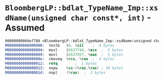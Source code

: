 # `BloombergLP::bdlat_TypeName_Imp::xsdName(unsigned char const*, int)` - Assumed

```nasm
00000000004ef780 <BloombergLP::bdlat_TypeName_Imp::xsdName(unsigned char const*, int)>:
M0000000000000000:	testb	$6, %sil	;  4 bytes
M0000000000000004:	movl	$5637744, %ecx	;  5 bytes
M0000000000000009:	movl	$5637857, %eax	;  5 bytes
M000000000000000e:	cmoveq	%rcx, %rax	;  4 bytes
M0000000000000012:	retq		;  1 bytes
M0000000000000013:	nopw	%cs:(%rax,%rax)	; 10 bytes
M000000000000001d:	nopl	(%rax)	;  3 bytes
```
